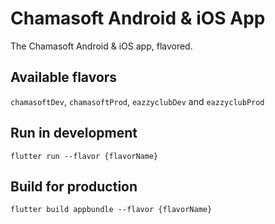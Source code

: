 # Chamasoft Android & iOS App

The Chamasoft Android & iOS app, flavored.

## Available flavors

`chamasoftDev`, `chamasoftProd`, `eazzyclubDev` and `eazzyclubProd`

## Run in development

`flutter run --flavor {flavorName}`

## Build for production

`flutter build appbundle --flavor {flavorName}`
